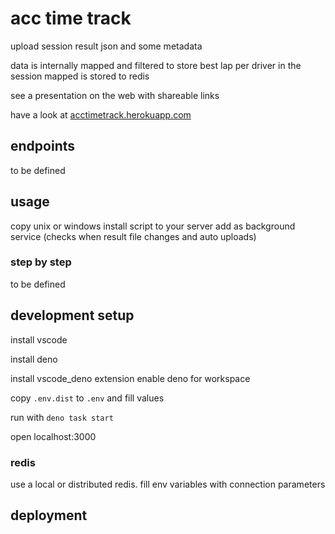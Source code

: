 # acc time track

upload session result json and some metadata

data is internally mapped and filtered to store best lap per driver in the
session mapped is stored to redis

see a presentation on the web with shareable links

have a look at [acctimetrack.herokuapp.com](http://acctimetrack.herokuapp.com)

## endpoints

to be defined

## usage

copy unix or windows install script to your server add as background service
(checks when result file changes and auto uploads)

### step by step

to be defined

## development setup

install vscode

install deno

install vscode_deno extension enable deno for workspace

copy `.env.dist` to `.env` and fill values

run with `deno task start`

open localhost:3000

### redis

use a local or distributed redis. fill env variables with connection parameters

## deployment
